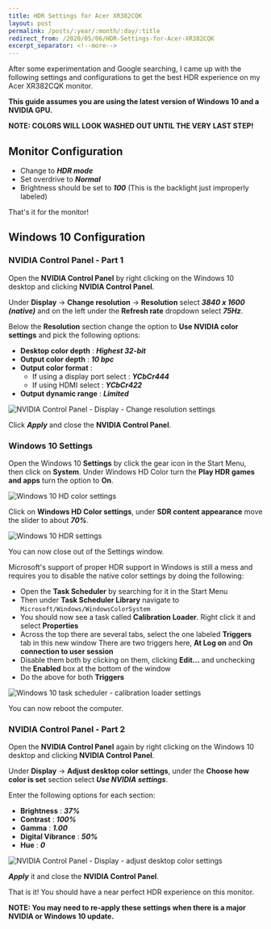 ```yaml
---
title: HDR Settings for Acer XR382CQK
layout: post
permalink: /posts/:year/:month/:day/:title
redirect_from: /2020/05/06/HDR-Settings-for-Acer-XR382CQK
excerpt_separator: <!--more-->
---
```


After some experimentation and Google searching, I came up with the following settings and configurations to get the best HDR experience on my Acer XR382CQK monitor.

<!--more-->

**This guide assumes you are using the latest version of Windows 10 and a NVIDIA GPU.**

**NOTE: COLORS WILL LOOK WASHED OUT UNTIL THE VERY LAST STEP!**

## Monitor Configuration
- Change to ***HDR mode***
- Set overdrive to ***Normal***
- Brightness should be set to ***100*** (This is the backlight just improperly labeled)

That's it for the monitor!

## Windows 10 Configuration

### NVIDIA Control Panel - Part 1
Open the **NVIDIA Control Panel** by right clicking on the Windows 10 desktop and clicking **NVIDIA Control Panel**.

Under **Display** -> **Change resolution** -> **Resolution** select ***3840 x 1600 (native)*** and on the left under the **Refresh rate** dropdown select ***75Hz***.

Below the **Resolution** section change the option to **Use NVIDIA color settings** and pick the following options:
- **Desktop color depth** : ***Highest 32-bit***
- **Output color depth** : ***10 bpc***
- **Output color format** : 
  - If using a display port select : ***YCbCr444***
  - If using HDMI select : ***YCbCr422***
- **Output dynamic range** : ***Limited***

<img src="/images/posts/2020/05/06/image1.png" alt="NVIDIA Control Panel - Display - Change resolution settings">

Click ***Apply*** and close the **NVIDIA Control Panel**.

### Windows 10 Settings

Open the Windows 10 **Settings** by click the gear icon in the Start Menu, then click on **System**. Under Windows HD Color turn the **Play HDR games and apps** turn the option to **On**.

<img src="/images/posts/2020/05/06/image2.png" alt="Windows 10 HD color settings">

Click on **Windows HD Color settings**, under **SDR content appearance** move the slider to about ***70%***.

<img src="/images/posts/2020/05/06/image3.png" alt="Windows 10 HDR settings">

You can now close out of the Settings window.

Microsoft's support of proper HDR support in Windows is still a mess and requires you to disable the native color settings by doing the following:

- Open the **Task Scheduler** by searching for it in the Start Menu
- Then under **Task Scheduler Library** navigate to `Microsoft/Windows/WindowsColorSystem`
- You should now see a task called **Calibration Loader**. Right click it and select **Properties**
- Across the top there are several tabs, select the one labeled **Triggers** tab in this new window
There are two triggers here, **At Log on** and **On connection to user session**
- Disable them both by clicking on them, clicking **Edit...** and unchecking the **Enabled** box at the bottom of the window
- Do the above for both **Triggers**

<img src="/images/posts/2020/05/06/image4.png" alt="Windows 10 task scheduler - calibration loader settings">

You can now reboot the computer.

### NVIDIA Control Panel - Part 2

Open the **NVIDIA Control Panel** again by right clicking on the Windows 10 desktop and clicking **NVIDIA Control Panel**.

Under **Display** -> **Adjust desktop color settings**, under the **Choose how color is set** section select ***Use NVIDIA settings***.

Enter the following options for each section:
- **Brightness** : ***37%***
- **Contrast** : ***100%***
- **Gamma** : ***1.00***
- **Digital Vibrance** : ***50%***
- **Hue** : ***0***

<img src="/images/posts/2020/05/06/image5.png" alt="NVIDIA Control Panel - Display - adjust desktop color settings">

***Apply*** it and close the **NVIDIA Control Panel**.

That is it! You should have a near perfect HDR experience on this monitor.

**NOTE: You may need to re-apply these settings when there is a major NVIDIA or Windows 10 update.**
